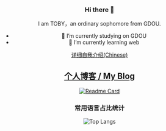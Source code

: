<div align="center">

### Hi there 👋

I am TOBY，an ordinary sophomore from GDOU.
- 🔭 I’m currently studying on GDOU
- 🌱 I’m currently learning web


[详细自我介绍(Chinese)](https://tobyhhw.github.io/about/)
  
[个人博客 / My Blog](https://tobyhhw.github.io/)
---
[![Readme Card](https://github-readme-stats-one-bice.vercel.app/api?username=TOBYhhw&show_icons=true&role=OWNER,ORGANIZATION_MEMBER,COLLABORATOR)](#)
### 常用语言占比统计
![Top Langs](https://github-readme-stats.vercel.app/api/top-langs/?username=TOBYhhw&layout=compact)






